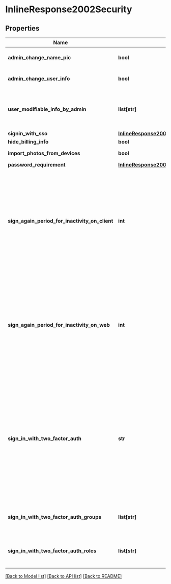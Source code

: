 # InlineResponse2002Security

## Properties
Name | Type | Description | Notes
------------ | ------------- | ------------- | -------------
**admin_change_name_pic** | **bool** | Whether to only allow account administrators to change a user&#x27;s picture. | [optional] 
**admin_change_user_info** | **bool** | Whether to only allow account administrators to change a user&#x27;s information. | [optional] 
**user_modifiable_info_by_admin** | **list[str]** | If the &#x60;admin_change_user_info&#x60; value is &#x60;true&#x60;, the list of the types of user information that only the account administrators can modify.  * &#x60;name&#x60;  * &#x60;profile_picture&#x60;  * &#x60;sign_in_email&#x60;  * &#x60;host_key&#x60; | [optional] 
**signin_with_sso** | [**InlineResponse2002SecuritySigninWithSso**](InlineResponse2002SecuritySigninWithSso.md) |  | [optional] 
**hide_billing_info** | **bool** | Hide billing information. | [optional] 
**import_photos_from_devices** | **bool** | Allow users to import photos from a photo library on a  device. | [optional] 
**password_requirement** | [**InlineResponse2002SecurityPasswordRequirement**](InlineResponse2002SecurityPasswordRequirement.md) |  | [optional] 
**sign_again_period_for_inactivity_on_client** | **int** | Settings for User Sign In interval requirements after a period of inactivity. If enabled, this setting forces automatic logout of users in Zoom Client app after a set amount of time.       If this setting is disabled, the value of this field will be &#x60;0&#x60;. If the setting is enabled, the value of this field will indicate the **period of inactivity** in minutes, after which an inactive user will be automatically logged out of the Zoom client.     &#x60;5&#x60; - 5 minutes.     &#x60;10&#x60; - 10 minutes.     &#x60;15&#x60; - 15 minutes.     &#x60;30&#x60; - 30 minutes.     &#x60;45&#x60; - 45 minutes.     &#x60;60&#x60; - 60 .     &#x60;90&#x60; - 90 minutes.     &#x60;120&#x60; - 120 minutes.  | [optional] 
**sign_again_period_for_inactivity_on_web** | **int** | Settings for User Sign In interval requirements after a period of inactivity. If enabled, this setting forces automatic logout of users in Zoom Web Portal after a set amount of time.       If this setting is disabled, the value of this field will be &#x60;0&#x60;. If the setting is enabled, the value of this field will indicate the **period of inactivity** in minutes, after which an inactive user will be automatically logged out of the Zoom Web Portal.     &#x60;5&#x60; - 5 minutes.     &#x60;10&#x60; - 10 minutes.     &#x60;15&#x60; - 15 minutes.     &#x60;30&#x60; - 30 minutes.     &#x60;60&#x60; - 60 minutes.     &#x60;120&#x60; - 120 minutes.     | [optional] 
**sign_in_with_two_factor_auth** | **str** | Settings for 2FA( [two factor authentication](https://support.zoom.us/hc/en-us/articles/360038247071) ). &#x60;all&#x60; - Two factor authentication will be enabled for all users in the account.     &#x60;none&#x60; - Two factor authentication is disabled.     &#x60;group&#x60; - Two factor authentication will be enabled for users belonging to specific groups. If 2FA is enabled for certain groups, the group IDs of the group(s) will be provided in the &#x60;sign_in_with_two_factor_auth_groups&#x60; field.     &#x60;role&#x60; - Two factor authentication will be enabled only for users assigned with specific roles in the account. If 2FA is enabled for specific roles, the role IDs will be provided in the &#x60;sign_in_with_two_factor_auth_roles&#x60; field.  | [optional] 
**sign_in_with_two_factor_auth_groups** | **list[str]** | This field contains group IDs of groups that have 2FA enabled. This field is only returned if the value of &#x60;sign_in_with_two_factor_auth&#x60; is &#x60;group&#x60; | [optional] 
**sign_in_with_two_factor_auth_roles** | **list[str]** | This field contains role IDs of roles that have 2FA enabled. This field is only returned if the value of &#x60;sign_in_with_two_factor_auth&#x60; is &#x60;role&#x60;. | [optional] 

[[Back to Model list]](../README.md#documentation-for-models) [[Back to API list]](../README.md#documentation-for-api-endpoints) [[Back to README]](../README.md)

